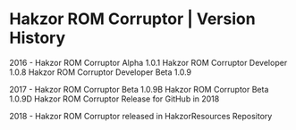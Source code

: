 # Hakzor ROM Corruptor | Version History

2016 - Hakzor ROM Corruptor Alpha 1.0.1
      Hakzor ROM Corruptor Developer 1.0.8
      Hakzor ROM Corruptor Developer Beta 1.0.9
      
2017 - Hakzor ROM Corruptor Beta 1.0.9B
        Hakzor ROM Corruptor Beta 1.0.9D
        Hakzor ROM Corruptor Release for GitHub in 2018
     
2018 - Hakzor ROM Corruptor released in HakzorResources Repository
